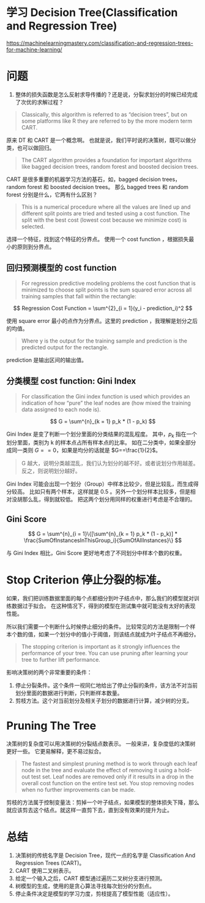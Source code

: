 # 学习 Decision Tree(Classification and Regression Tree)
https://machinelearningmastery.com/classification-and-regression-trees-for-machine-learning/

# 问题
1. 整体的损失函数是怎么反射求导传播的？还是说，分裂求划分的时候已经完成了次优的求解过程？

> Classically, this algorithm is referred to as “decision trees”, but on some platforms like R they are referred to by the more modern term CART.

原来 DT 和 CART 是一个概念啊。
也就是说，我们平时说的决策树，既可以做分类，也可以做回归。

> The CART algorithm provides a foundation for important algorithms like bagged decision trees, random forest and boosted decision trees.

CART 是很多重要的机器学习方法的基石，如，bagged decision trees，random forest 和 boosted decision trees。
那么 bagged trees 和 random forest 分别是什么，它两有什么区别？

> This is a numerical procedure where all the values are lined up and different split points are tried and tested using a cost function. The split with the best cost (lowest cost because we minimize cost) is selected.

选择一个特征，找到这个特征的分界点。
使用一个 cost function ，根据损失最小的原则到分界点。

## 回归预测模型的 cost function

> For regression predictive modeling problems the cost function that is minimized to choose split points is the sum squared error across all training samples that fall within the rectangle:

$$
Regression Cost Function = \sum^{2}_{i = 1}(y_i - prediction_i)^2
$$

使用 square error 最小的点作为分界点。这里的 prediction ，我理解是划分之后的均值。

> Where y is the output for the training sample and prediction is the predicted output for the rectangle.

prediction 是输出区间的输出值。

## 分类模型 cost function: Gini Index

> For classification the Gini index function is used which provides an indication of how “pure” the leaf nodes are (how mixed the training data assigned to each node is).

$$
G = \sum^{n}_{k = 1} p_k * (1 - p_k)
$$

Gini Index 是变了判断一个划分里面的分类结果的混乱程度。
其中，$p_k$ 指在一个划分里面，类别为 k 的样本点占所有样本点的比率。
如在二分类中，如果全部分成同一类则 $G==0$，如果是均分的话就是 $G==\frac{1}{2}$。
> G 越大，说明分类越混乱，我们认为划分的越不好。或者说划分作用越差。反之，则说明划分越好。

Gini Index 可能会出现一个划分（Group）中样本比较少，但是比较乱，而生成得分较高。
比如只有两个样本，这样就是 0.5 。另外一个划分样本比较多，但是相对没胡那么乱，得到就较低。
把这两个划分用同样的权重进行考虑是不合理的。

## Gini Score
$$
G = \sum^{n}_{i = 1}\{[\sum^{n}_{k = 1} p_k * (1 - p_k)] * \frac{SumOfInstancesInThisGroup_i}{SumOfAllInstances}\}
$$

与 Gini Index 相比，Gini Score 更好地考虑了不同划分中样本个数的权重。

# Stop Criterion 停止分裂的标准。
如果，我们把训练数据里面的每个点都细分到叶子结点中，那么我们的模型就对训练数据过于拟合。
在这种情况下，得到的模型在测试集中就可能没有太好的表现性能。

所以我们需要一个判断什么时候停止细分的条件。
比较常见的方法是限制一个样本个数的值，如果一个划分中的值小于阈值，则该结点就成为叶子结点不再细分。

 
> The stopping criterion is important as it strongly influences the performance of your tree. You can use pruning after learning your tree to further lift performance.

影响决策树的两个非常重要的条件：
1. 停止分裂条件。这个条件一视同仁地给出了停止分裂的条件，该方法不对当前划分里面的数据进行判断，只判断样本数量。
2. 剪枝方法。这个对当前划分及相关子划分的数据进行计算，减少树的分支。

# Pruning The Tree
决策树的复杂度可以用决策树的分裂结点数表示。
一般来讲，复杂度低的决策树更好一些。
它更易解释，更不易过拟合。

> The fastest and simplest pruning method is to work through each leaf node in the tree and evaluate the effect of removing it using a hold-out test set. Leaf nodes are removed only if it results in a drop in the overall cost function on the entire test set. You stop removing nodes when no further improvements can be made.

剪枝的方法属于控制变量法：剪掉一个叶子结点，如果模型的整体损失下降，那么就应该剪去这个结点。就这样一直剪下去，直到没有效果的提升为止。


# 总结
1. 决策树的传统名字是 Decision Tree，现代一点的名字是 Classification And Regression Trees (CART)。
2. CART 使用二叉树表示。
3. 给定一个输入之后，CART 模型通过遍历二叉树分支进行预测。
4. 树模型的生成，使用的是贪心算法寻找每次划分的分割点。
5. 停止条件决定是模型的学习力度，剪枝提高了模型性能（适应性）。
